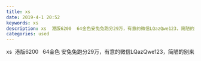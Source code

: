 ```yaml
---
title: xs
date: 2019-4-1 20:52
keywords: xs
description: xs  港版6200  64金色安兔兔跑分29万，有意的微信LQazQwe123，简陋的别来
categories: used
---
```

<td class="t_f" id="postmessage_3369285">

xs  港版6200   64金色 安兔兔跑分29万，有意的微信LQazQwe123，简陋的别来</td>

